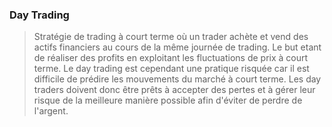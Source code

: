 ### Day Trading 

> Stratégie de trading à court terme où un trader achète et vend des actifs financiers au cours de la même journée de trading. Le but etant de réaliser des profits en exploitant les fluctuations de prix à court terme. Le day trading est cependant une pratique risquée car il est difficile de prédire les mouvements du marché à court terme. Les day traders doivent donc être prêts à accepter des pertes et à gérer leur risque de la meilleure manière possible afin d'éviter de perdre de l'argent.
